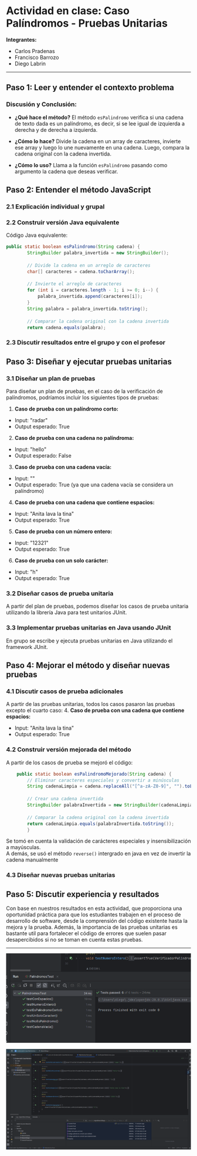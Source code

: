 # Actividad en clase: Caso Palíndromos - Pruebas Unitarias

 **Integrantes:**  
- Carlos Pradenas
- Francisco Barrozo
- Diego Labrin

---

## Paso 1: Leer y entender el contexto problema

### Discusión y Conclusión:

- **¿Qué hace el método?**
  El método `esPalindromo` verifica si una cadena de texto dada es un palíndromo, es decir, si se lee igual de izquierda a derecha y de derecha a izquierda.

- **¿Cómo lo hace?**
  Divide la cadena en un array de caracteres, invierte ese array y luego lo une nuevamente en una cadena. Luego, compara la cadena original con la cadena invertida.

- **¿Cómo lo uso?**
  Llama a la función `esPalindromo` pasando como argumento la cadena que deseas verificar.

## Paso 2: Entender el método JavaScript

### 2.1 Explicación individual y grupal

### 2.2 Construir versión Java equivalente

Código Java equivalente:
```java
public static boolean esPalindromo(String cadena) {
        StringBuilder palabra_invertida = new StringBuilder();

        // Divide la cadena en un arreglo de caracteres
        char[] caracteres = cadena.toCharArray();

        // Invierte el arreglo de caracteres
        for (int i = caracteres.length - 1; i >= 0; i--) {
            palabra_invertida.append(caracteres[i]);
        }
        String palabra = palabra_invertida.toString();

        // Comparar la cadena original con la cadena invertida
        return cadena.equals(palabra);
```

### 2.3 Discutir resultados entre el grupo y con el profesor

## Paso 3: Diseñar y ejecutar pruebas unitarias

### 3.1 Diseñar un plan de pruebas

Para diseñar un plan de pruebas, en el caso de la verificación de palíndromos, podríamos incluir los siguientes tipos de pruebas:

1. **Caso de prueba con un palíndromo corto:**
  - Input: "radar"
  - Output esperado: True

2. **Caso de prueba con una cadena no palíndroma:**
  - Input: "hello"
  - Output esperado: False

3. **Caso de prueba con una cadena vacía:**
  - Input: ""
  - Output esperado: True (ya que una cadena vacía se considera un palíndromo)

4. **Caso de prueba con una cadena que contiene espacios:**
  - Input: "Anita lava la tina"
  - Output esperado: True

5. **Caso de prueba con un número entero:**
  - Input: "12321"
  - Output esperado: True

6. **Caso de prueba con un solo carácter:**
- Input: "h"
- Output esperado: True

### 3.2 Diseñar casos de prueba unitaria

A partir del plan de pruebas, podemos diseñar los casos de prueba unitaria utilizando la librería Java para test unitarios JUnit. 

### 3.3 Implementar pruebas unitarias en Java usando JUnit

En grupo se escribe y ejecuta pruebas unitarias en Java utilizando el framework JUnit.

## Paso 4: Mejorar el método y diseñar nuevas pruebas

### 4.1 Discutir casos de prueba adicionales
 A partir de las pruebas unitarias, todos los casos pasaron las pruebas excepto el cuarto caso:
4. **Caso de prueba con una cadena que contiene espacios:**
- Input: "Anita lava la tina"
- Output esperado: True

### 4.2 Construir versión mejorada del método

A partir de los casos de prueba se mejoró el código:

```java
    public static boolean esPalindromoMejorado(String cadena) {
        // Eliminar caracteres especiales y convertir a minúsculas
        String cadenaLimpia = cadena.replaceAll("[^a-zA-Z0-9]", "").toLowerCase();

        // Crear una cadena invertida
        StringBuilder palabraInvertida = new StringBuilder(cadenaLimpia).reverse();

        // Comparar la cadena original con la cadena invertida
        return cadenaLimpia.equals(palabraInvertida.toString());
        }
```

Se tomó en cuenta la validación de carácteres especiales y insensibilización a mayúsculas.  
A demás, se usó el método `reverse()` intergrado en java en vez de invertir la cadena manualmente

### 4.3 Diseñar nuevas pruebas unitarias

## Paso 5: Discutir experiencia y resultados  

Con base en nuestros resultados en esta actividad, 
que proporciona una oportunidad práctica para que los estudiantes trabajen en el proceso de desarrollo de software, 
desde la comprensión del código existente hasta la mejora y la prueba. 
Además, la importancia de las pruebas unitarias es bastante util para fortalecer el código de errores que suelen pasar desapercibidos si no se toman en cuenta estas pruebas.  

---

![Test de pruebas exitoso](https://github.com/Carletess/Evidencia03-CasoPalindromos/blob/8950b590adbd362256ec13eafb89920b03ae19d2/src/main/resources/PassedTest.png)

![Espacio de trabajo](https://github.com/Carletess/Evidencia03-CasoPalindromos/blob/8950b590adbd362256ec13eafb89920b03ae19d2/src/main/resources/Workspace.png)
